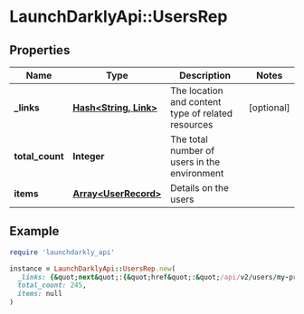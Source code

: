 # LaunchDarklyApi::UsersRep

## Properties

| Name | Type | Description | Notes |
| ---- | ---- | ----------- | ----- |
| **_links** | [**Hash&lt;String, Link&gt;**](Link.md) | The location and content type of related resources | [optional] |
| **total_count** | **Integer** | The total number of users in the environment |  |
| **items** | [**Array&lt;UserRecord&gt;**](UserRecord.md) | Details on the users |  |

## Example

```ruby
require 'launchdarkly_api'

instance = LaunchDarklyApi::UsersRep.new(
  _links: {&quot;next&quot;:{&quot;href&quot;:&quot;/api/v2/users/my-project/my-environment?after&#x3D;1647993600000&amp;limit&#x3D;20&amp;searchAfter&#x3D;my-user&quot;,&quot;type&quot;:&quot;application/json&quot;},&quot;self&quot;:{&quot;href&quot;:&quot;/api/v2/users/my-project/my-environment?after&#x3D;1647993600000&amp;limit&#x3D;20&quot;,&quot;type&quot;:&quot;application/json&quot;}},
  total_count: 245,
  items: null
)
```

